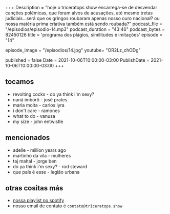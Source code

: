 +++
Description = "hoje o tricerátops show encarrega-se de desvendar canções polêmicas, que foram alvos de acusações, até mesmo tretas judiciais...será que os gringos roubaram apenas nosso ouro nacional? ou nossa matéria prima criativa também está sendo roubada?"
podcast_file = "/episodios/episodio-14.mp3"
podcast_duration = "43:46"
podcast_bytes = 82450126
title = 'programa dos plágios, similitudes e imitações'
episode = "14"

episode_image = "/episodios/14.jpg"
youtube= "OR2Lz_chODg"


published = false
Date = 2021-10-06T10:00:00-03:00
PublishDate = 2021-10-06T10:00:00-03:00
+++


## tocamos
* revolting cocks - do ya think i'm sexy?
* nanã imborô - josé prates
* maria moita - carlos lyra
* i don't care - ramones
* what to do - vanusa
* my size - john entwistle



## mencionados
* adelle - million years ago
* martinho da vila - mulheres
* taj mahal - jorge ben
* do ya think i'm sexy? - rod steward
* que país é esse - legião urbana


## otras cositas más
* [nossa playlist no spotify](https://open.spotify.com/playlist/0UiztKuga6LmTAxWTsUQdw?si=fb96026bc1994d90)
* nosso email de contato é `contato@triceratops.show`
